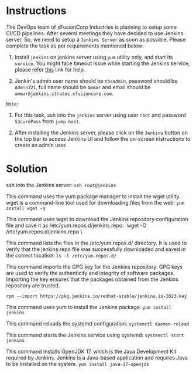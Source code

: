 # Instructions

The DevOps team of xFusionCorp Industries is planning to setup some CI/CD pipelines. After several meetings they have decided to use Jenkins
 server. So, we need to setup a `Jenkins Server` as soon as possible. Please complete the task as per requirements mentioned below:

1. Install `jenkins` on jenkins server using `yum` utility only, and start its `service`. You might face timeout issue while starting the Jenkins service, please refer [this](https://www.jenkins.io/doc/book/system-administration/systemd-services/#starting-services) link for help.

2. Jenkin's admin user name should be `theadmin`, password should be `Adm!n321`, full name should be `Ammar` and email should be `ammar@jenkins.stratos.xfusioncorp.com`.

`Note:`

1. For this task, ssh into the `jenkins` server using user `root` and password `S3curePass` from `jump host`.

2. After installing the Jenkins server, please click on the `Jenkins` button on the top bar to access Jenkins UI and follow the on-screen instructions to create an admin user.

# Solution

ssh into the Jenkins server: `ssh root@jenkins`

This command uses the yum package manager to install the wget utility. wget is a command-line tool used for downloading files from the web: `yum install wget -y`

This command uses wget to download the Jenkins repository configuration file and save it as /etc/yum.repos.d/jenkins.repo:
`wget -O /etc/yum.repos.d/jenkins.repo \

This command lists the files in the /etc/yum.repos.d/ directory. It is used to verify that the jenkins.repo file was successfully downloaded and saved in the correct location: `ls -l /etc/yum.repos.d/`

This command imports the GPG key for the Jenkins repository. GPG keys are used to verify the authenticity and integrity of software packages. Importing the key ensures that the packages obtained from the Jenkins repository are trusted.

`rpm --import https://pkg.jenkins.io/redhat-stable/jenkins.io-2023.key`

This command uses yum to install the Jenkins package: `yum install jenkins`

This command reloads the systemd configuration: `systemctl daemon-reload`

This command starts the Jenkins service using systemd: `systemctl start jenkins`

This command installs OpenJDK 17, which is the Java Development Kit required by Jenkins. Jenkins is a Java-based application and requires Java to be installed on the system.
`yum install java-17-openjdk`
